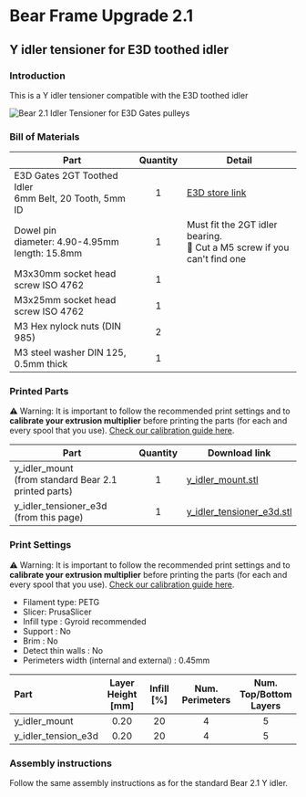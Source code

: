 # Bear Frame Upgrade 2.1

## Y idler tensioner for E3D toothed idler



### Introduction

This is a Y idler tensioner compatible with the E3D toothed idler

![Bear 2.1 Idler Tensioner for E3D Gates pulleys](y_idler_tensioner_e3d.jpg)



### Bill of Materials

| Part     | Quantity | Detail |
|----------|:--------:|--------|
| E3D Gates 2GT Toothed Idler<br/>6mm Belt, 20 Tooth, 5mm ID | 1 | [E3D store link](https://e3d-online.com/products/gates-powergrip%C2%AE-2gt-idlers) |
| Dowel pin<br/>diameter: 4.90-4.95mm<br/>length: 15.8mm | 1 | Must fit the 2GT idler bearing.<br/>:pushpin: Cut a M5 screw if you can't find one |
| M3x30mm socket head screw ISO 4762 | 1 | |
| M3x25mm socket head screw ISO 4762 | 1 | |
| M3 Hex nylock nuts (DIN 985) | 2 | |
| M3 steel washer DIN 125, 0.5mm thick | 1 | |



### Printed Parts

:warning: Warning: It is important to follow the recommended print settings and to **calibrate your extrusion multiplier** before printing the parts (for each and every spool that you use). [Check our calibration guide here](https://guides.bear-lab.com/Guide/Extrusion+multiplier+and+filament+diameter/8).

| Part     | Quantity | Download link |
|----------|:--------:|---------------|
| y_idler_mount<br/>(from standard Bear 2.1 printed parts) | 1 | [y_idler_mount.stl](../../printed_parts/common_to_all_versions/stl/y_idler_mount.stl?raw=true) |
| y_idler_tensioner_e3d<br/>(from this page)               | 1 | [y_idler_tensioner_e3d.stl](printed_parts/y_idler_tensioner_e3d.stl?raw=true) |



### Print Settings

:warning: Warning: It is important to follow the recommended print settings and to **calibrate your extrusion multiplier** before printing the parts (for each and every spool that you use). [Check our calibration guide here](https://guides.bear-lab.com/Guide/Extrusion+multiplier+and+filament+diameter/8).

* Filament type: PETG
* Slicer: PrusaSlicer
* Infill type : Gyroid recommended
* Support : No
* Brim : No
* Detect thin walls : No
* Perimeters width (internal and external) : 0.45mm

| Part | Layer<br/>Height<br/>[mm] | Infill [%] | Num.<br/>Perimeters | Num.<br/>Top/Bottom<br/>Layers |
|:-----|:-------------------------:|:----------:|:-------------------:|:------------------------------:|
| y_idler_mount       | 0.20 | 20 | 4 | 5 |
| y_idler_tension_e3d | 0.20 | 20 | 4 | 5 |



### Assembly instructions

Follow the same assembly instructions as for the standard Bear 2.1 Y idler.
